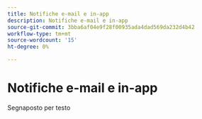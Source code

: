 ```yaml
---
title: Notifiche e-mail e in-app
description: Notifiche e-mail e in-app
source-git-commit: 3bba6af04e9f28f00935ada4dad569da232d4b42
workflow-type: tm+mt
source-wordcount: '15'
ht-degree: 0%

---
```


# Notifiche e-mail e in-app

Segnaposto per testo